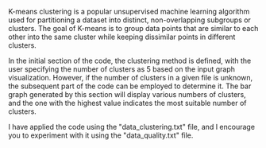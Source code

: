 K-means clustering is a popular unsupervised machine learning algorithm used for partitioning a dataset into distinct, non-overlapping subgroups or clusters. The goal of K-means is to group data points that are similar to each other into the same cluster while keeping dissimilar points in different clusters.

In the initial section of the code, the clustering method is defined, with the user specifying the number of clusters as 5 based on the input graph visualization. However, if the number of clusters in a given file is unknown, the subsequent part of the code can be employed to determine it. The bar graph generated by this section will display various numbers of clusters, and the one with the highest value indicates the most suitable number of clusters.

I have applied the code using the "data_clustering.txt" file, and I encourage you to experiment with it using the "data_quality.txt" file.
